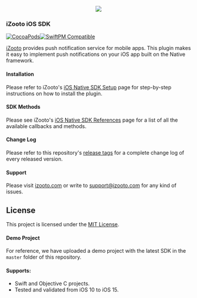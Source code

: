<p align = "center">
  <img src="https://user-images.githubusercontent.com/60651012/129727793-bc8b8f01-b317-4f1c-bace-c6882b86bff7.png">
</p>

### iZooto iOS SDK
[![CocoaPods](https://img.shields.io/cocoapods/v/iZootoiOSSDK.svg)](https://cocoapods.org/pods/iZootoiOSSDK)[![SwiftPM Compatible](https://img.shields.io/badge/SwiftPM-Compatible-brightgreen.svg)](https://goo.gl/E01ufX)


[iZooto](https://www.izooto.com) provides push notification service for mobile apps. This plugin makes it easy to implement push notifications on your iOS app built on the Native framework.

#### Installation

Please refer to iZooto's [iOS Native SDK Setup](https://help.izooto.com/docs/ios-sdk-setup) page for step-by-step instructions on how to install the plugin.

#### SDK Methods

Please see iZooto's [iOS Native SDK References](https://help.izooto.com/docs/sdk-reference-1) page for a list of all the available callbacks and methods.

#### Change Log

Please refer to this repository's [release tags](https://github.com/izooto-mobile-sdk/iZootoiOSSDK/releases) for a complete change log of every released version.

#### Support

Please visit [izooto.com](https://www.izooto.com) or write to [support@izooto.com](mailto:support@izooto.com) for any kind of issues.

## License

This project is licensed under the [MIT License](LICENSE).

#### Demo Project

For reference, we have uploaded a demo project with the latest SDK in the <code>master</code> folder of this repository.

#### Supports:

* Swift and Objective C projects.
* Tested and validated from iOS 10 to iOS 15.
